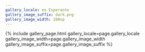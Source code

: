 ```yaml
---
gallery_locale: eo Esperanto
gallery_image_suffix: dark.png
gallery_image_width: 280xp
---
```

{% include gallery_page.html 
 gallery_locale=page.gallery_locale
 gallery_image_width=page.gallery_image_width 
 gallery_image_suffix=page.gallery_image_suffix %}
